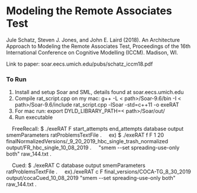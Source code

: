 # Modeling the Remote Associates Test
Jule Schatz, Steven J. Jones, and John E. Laird (2018). An Architecture Approach 
to Modeling the Remote Associates Test, Proceedings of the 16th International 
Conference on Cognitive Modelling (ICCM). Madison, WI.

Link to paper: soar.eecs.umich.edu/pubs/schatz_iccm18.pdf


### To Run
1. Install and setup Soar and SML, details found at soar.eecs.umich.edu
2. Compile rat_script.cpp
  on my mac: g++ -L < path>/Soar-9.6/bin -I < path>/Soar-9.6/include rat_script.cpp -lSoar  -std=c++11 -o exeRAT
3. For mac run: export DYLD_LIBRARY_PATH=< path>/Soar/out/
4. Run executable 

&nbsp;&nbsp;&nbsp; FreeRecall: $ ./exeRAT <t or f for random order of questions> F start_attempts end_attempts database output smemParameters  ratProblemsTextFile . 
&nbsp;&nbsp;&nbsp; ex) $ ./exeRAT f F 1 20 finalNormalizedVersions/_9_20_2019_hbc_single_trash_normalized output/FR_hbc_single_10_08_2019 . 
&nbsp;&nbsp;&nbsp;       "smem --set spreading-use-only both" raw_144.txt . 

 &nbsp;&nbsp;&nbsp; Cued: $ ./exeRAT <t or f for random order of questions> C database output smemParameters ratProblemsTextFile . 
&nbsp;&nbsp;&nbsp;  ex)./exeRAT c F final_versions/COCA-TG_8_30_2019 output/cocaCued_10_08_2019 "smem --set spreading-use-only both" raw_144.txt . 
